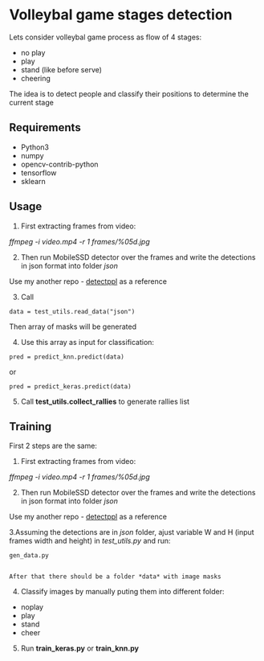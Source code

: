 # Volleybal game stages detection

Lets consider volleybal game process as flow of 4 stages:
- no play
- play
- stand (like before serve)
- cheering

The idea is to detect people and classify their positions to determine the current stage

## Requirements

- Python3
- numpy
- opencv-contrib-python
- tensorflow
- sklearn

## Usage
1. First extracting frames from video:

  *ffmpeg -i video.mp4 -r 1 frames/%05d.jpg*
  
2. Then run MobileSSD detector over the frames and write the detections in json format into folder *json*
 
  Use my another repo - [detectppl](https://github.com/tprlab/detectppl) as a reference
  
3. Call 

  ```
  data = test_utils.read_data("json")
  ```
  
  Then array of masks will be generated
  
 4. Use this array as input for classification:

```
pred = predict_knn.predict(data)
```

or

```
pred = predict_keras.predict(data)
```

5. Call **test_utils.collect_rallies** to generate rallies list

## Training

First 2 steps are the same:

1. First extracting frames from video:

  *ffmpeg -i video.mp4 -r 1 frames/%05d.jpg*
  
2. Then run MobileSSD detector over the frames and write the detections in json format into folder *json*
 
  Use my another repo - [detectppl](https://github.com/tprlab/detectppl) as a reference

3.Assuming the detections are in *json* folder, ajust variable W and H (input frames width and height) in *test_utils.py* and run:

    gen_data.py
    
    
    After that there should be a folder *data* with image masks
    
 4. Classify images by manually puting them into different folder:
 - noplay
 - play
 - stand
 - cheer

 5. Run **train_keras.py** or **train_knn.py**
